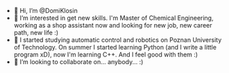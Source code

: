 - 👋 Hi, I’m @DomiKlosin
- 👀 I’m interested in get new skills. I'm Master of Chemical Engineering, working as a shop assistant now and looking for new job, new career path, new life :)
- 🌱 I started studying automatic control and robotics on Poznan University of Technology. On summer I started learning Python (and I write a little program xD), now I'm learning C++. And I feel good with them :)
- 💞️ I’m looking to collaborate on... anybody... :)

<!---
DomiKlosin/DomiKlosin is a ✨ special ✨ repository because its `README.md` (this file) appears on your GitHub profile.
You can click the Preview link to take a look at your changes.
--->
